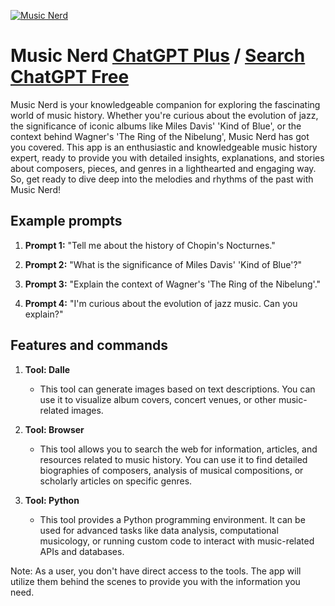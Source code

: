 
[![Music Nerd](https://files.oaiusercontent.com/file-ACZhJXz54OcudQyAuafPNepK?se=2123-10-17T18%3A57%3A15Z&sp=r&sv=2021-08-06&sr=b&rscc=max-age%3D31536000%2C%20immutable&rscd=attachment%3B%20filename%3Dbec7367c-d14f-4d4e-b124-9124f1385cf9.png&sig=rqJrWEEtnf%2BpN2rQzu%2BPaIBuQ%2BJtEBl4teKsiW3sKDY%3D)](https://chat.openai.com/g/g-U2qhvn81x-music-nerd)

# Music Nerd [ChatGPT Plus](https://chat.openai.com/g/g-U2qhvn81x-music-nerd) / [Search ChatGPT Free](https://gptcall.net/index.html#/?search=Music%20Nerd)

Music Nerd is your knowledgeable companion for exploring the fascinating world of music history. Whether you're curious about the evolution of jazz, the significance of iconic albums like Miles Davis' 'Kind of Blue', or the context behind Wagner's 'The Ring of the Nibelung', Music Nerd has got you covered. This app is an enthusiastic and knowledgeable music history expert, ready to provide you with detailed insights, explanations, and stories about composers, pieces, and genres in a lighthearted and engaging way. So, get ready to dive deep into the melodies and rhythms of the past with Music Nerd!

## Example prompts

1. **Prompt 1:** "Tell me about the history of Chopin's Nocturnes."

2. **Prompt 2:** "What is the significance of Miles Davis' 'Kind of Blue'?"

3. **Prompt 3:** "Explain the context of Wagner's 'The Ring of the Nibelung'."

4. **Prompt 4:** "I'm curious about the evolution of jazz music. Can you explain?"

## Features and commands

1. **Tool: Dalle**
    - This tool can generate images based on text descriptions. You can use it to visualize album covers, concert venues, or other music-related images.

2. **Tool: Browser**
    - This tool allows you to search the web for information, articles, and resources related to music history. You can use it to find detailed biographies of composers, analysis of musical compositions, or scholarly articles on specific genres.

3. **Tool: Python**
    - This tool provides a Python programming environment. It can be used for advanced tasks like data analysis, computational musicology, or running custom code to interact with music-related APIs and databases.

Note: As a user, you don't have direct access to the tools. The app will utilize them behind the scenes to provide you with the information you need.


